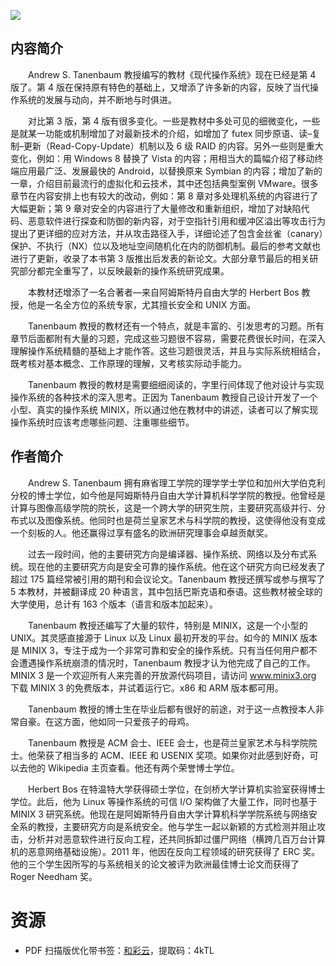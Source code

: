 ![](http://img3m0.ddimg.cn/29/2/25120190-3_u_3.jpg)

## 内容简介

　　Andrew S. Tanenbaum 教授编写的教材《现代操作系统》现在已经是第 4 版了。第 4 版在保持原有特色的基础上，又增添了许多新的内容，反映了当代操作系统的发展与动向，并不断地与时俱进。

　　对比第 3 版，第 4 版有很多变化。一些是教材中多处可见的细微变化，一些是就某一功能或机制增加了对最新技术的介绍，如增加了 futex 同步原语、读–复制–更新（Read-Copy-Update）机制以及 6 级 RAID 的内容。另外一些则是重大变化，例如：用 Windows 8 替换了 Vista 的内容；用相当大的篇幅介绍了移动终端应用最广泛、发展最快的 Android，以替换原来 Symbian 的内容；增加了新的一章，介绍目前最流行的虚拟化和云技术，其中还包括典型案例 VMware。很多章节在内容安排上也有较大的改动，例如：第 8 章对多处理机系统的内容进行了大幅更新；第 9 章对安全的内容进行了大量修改和重新组织，增加了对缺陷代码、恶意软件进行探查和防御的新内容，对于空指针引用和缓冲区溢出等攻击行为提出了更详细的应对方法，并从攻击路径入手，详细论述了包含金丝雀（canary）保护、不执行（NX）位以及地址空间随机化在内的防御机制。最后的参考文献也进行了更新，收录了本书第 3 版推出后发表的新论文。大部分章节最后的相关研究部分都完全重写了，以反映最新的操作系统研究成果。

　　本教材还增添了一名合著者—来自阿姆斯特丹自由大学的 Herbert Bos 教授，他是一名全方位的系统专家，尤其擅长安全和 UNIX 方面。

　　Tanenbaum 教授的教材还有一个特点，就是丰富的、引发思考的习题。所有章节后面都附有大量的习题，完成这些习题很不容易，需要花费很长时间，在深入理解操作系统精髓的基础上才能作答。这些习题很灵活，并且与实际系统相结合，既考核对基本概念、工作原理的理解，又考核实际动手能力。

　　Tanenbaum 教授的教材是需要细细阅读的，字里行间体现了他对设计与实现操作系统的各种技术的深入思考。正因为 Tanenbaum 教授自己设计开发了一个小型、真实的操作系统 MINIX，所以通过他在教材中的讲述，读者可以了解实现操作系统时应该考虑哪些问题、注重哪些细节。

## 作者简介

　　Andrew S. Tanenbaum 拥有麻省理工学院的理学学士学位和加州大学伯克利分校的博士学位，如今他是阿姆斯特丹自由大学计算机科学学院的教授。他曾经是计算与图像高级学院的院长，这是一个跨大学的研究生院，主要研究高级并行、分布式以及图像系统。他同时也是荷兰皇家艺术与科学院的教授，这使得他没有变成一个刻板的人。他还赢得过享有盛名的欧洲研究理事会卓越贡献奖。

　　过去一段时间，他的主要研究方向是编译器、操作系统、网络以及分布式系统。现在他的主要研究方向是安全可靠的操作系统。他在这个研究方向已经发表了超过 175 篇经常被引用的期刊和会议论文。Tanenbaum 教授还撰写或参与撰写了 5 本教材，并被翻译成 20 种语言，其中包括巴斯克语和泰语。这些教材被全球的大学使用，总计有 163 个版本（语言和版本加起来）。

　　Tanenbaum 教授还编写了大量的软件，特别是 MINIX，这是一个小型的 UNIX。其灵感直接源于 Linux 以及 Linux 最初开发的平台。如今的 MINIX 版本是 MINIX 3，专注于成为一个非常可靠和安全的操作系统。只有当任何用户都不会遭遇操作系统崩溃的情况时，Tanenbaum 教授才认为他完成了自己的工作。MINIX 3 是一个欢迎所有人来完善的开放源代码项目，请访问 www.minix3.org 下载 MINIX 3 的免费版本，并试着运行它。x86 和 ARM 版本都可用。

　　Tanenbaum 教授的博士生在毕业后都有很好的前途，对于这一点教授本人非常自豪。在这方面，他如同一只爱孩子的母鸡。

　　Tanenbaum 教授是 ACM 会士、IEEE 会士，也是荷兰皇家艺术与科学院院士。他荣获了相当多的 ACM、IEEE 和 USENIX 奖项。如果你对此感到好奇，可以去他的 Wikipedia 主页查看。他还有两个荣誉博士学位。

　　Herbert Bos 在特温特大学获得硕士学位，在剑桥大学计算机实验室获得博士学位。此后，他为 Linux 等操作系统的可信 I/O 架构做了大量工作，同时也基于 MINIX 3 研究系统。他现在是阿姆斯特丹自由大学计算机科学学院系统与网络安全系的教授，主要研究方向是系统安全。他与学生一起以新颖的方式检测并阻止攻击，分析并对恶意软件进行反向工程，还共同拆卸过僵尸网络（横跨几百万台计算机的恶意网络基础设施）。2011 年，他因在反向工程领域的研究获得了 ERC 奖。他的三个学生因所写的与系统相关的论文被评为欧洲最佳博士论文而获得了 Roger Needham 奖。

# 资源

* PDF 扫描版优化带书签：[和彩云](https://caiyun.139.com/m/i?0n5CrhzDSPAs8)，提取码：4kTL
